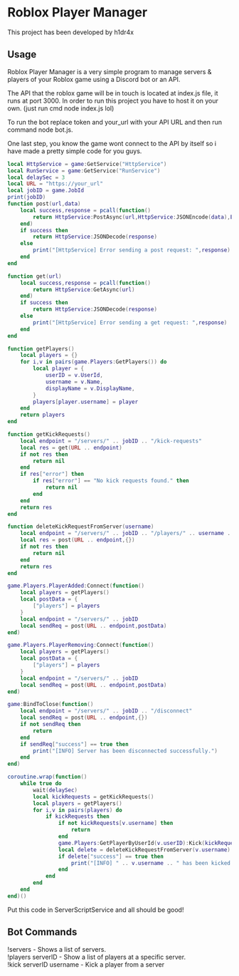 # Roblox Player Manager

This project has been developed by h1dr4x

## Usage

Roblox Player Manager is a very simple program to manage servers & players of your Roblox game using a Discord bot or an API.

The API that the roblox game will be in touch is located at index.js file, it runs at port 3000. In order to run this project you have to host it on your own. (just run cmd node index.js lol)

To run the bot replace token and your_url with your API URL and then run command node bot.js.

One last step, you know the game wont connect to the API by itself so i have made a pretty simple code for you guys.

```lua
local HttpService = game:GetService("HttpService")
local RunService = game:GetService("RunService")
local delaySec = 3
local URL = "https://your_url"
local jobID = game.JobId
print(jobID)
function post(url,data)
	local success,response = pcall(function()
		return HttpService:PostAsync(url,HttpService:JSONEncode(data),Enum.HttpContentType.ApplicationJson,true)
	end)
	if success then
		return HttpService:JSONDecode(response)
	else
		print("[HttpService] Error sending a post request: ",response)
	end
end

function get(url)
	local success,response = pcall(function()
		return HttpService:GetAsync(url)
	end)
	if success then
		return HttpService:JSONDecode(response)
	else
		print("[HttpService] Error sending a get request: ",response)
	end
end

function getPlayers()
	local players = {}
	for i,v in pairs(game.Players:GetPlayers()) do
		local player = {
			userID = v.UserId,
			username = v.Name,
			displayName = v.DisplayName,
		}
		players[player.username] = player
	end
	return players
end

function getKickRequests()
	local endpoint = "/servers/" .. jobID .. "/kick-requests"
	local res = get(URL .. endpoint)
	if not res then
		return nil
	end
	if res["error"] then
		if res["error"] == "No kick requests found." then
			return nil
		end
	end
	return res
end

function deleteKickRequestFromServer(username)
	local endpoint = "/servers/" .. jobID .. "/players/" .. username .. "/kick/accept"
	local res = post(URL .. endpoint,{})
	if not res then
		return nil
	end
	return res
end

game.Players.PlayerAdded:Connect(function()
	local players = getPlayers()
	local postData = {
		["players"] = players
	}
	local endpoint = "/servers/" .. jobID
	local sendReq = post(URL .. endpoint,postData)
end)

game.Players.PlayerRemoving:Connect(function()
	local players = getPlayers()
	local postData = {
		["players"] = players
	}
	local endpoint = "/servers/" .. jobID
	local sendReq = post(URL .. endpoint,postData)
end)

game:BindToClose(function()
	local endpoint = "/servers/" .. jobID .. "/disconnect"
	local sendReq = post(URL .. endpoint,{})
	if not sendReq then
		return
	end
	if sendReq["success"] == true then
		print("[INFO] Server has been disconnected successfully.")
	end
end)

coroutine.wrap(function()
	while true do
		wait(delaySec)
		local kickRequests = getKickRequests()
		local players = getPlayers()
		for i,v in pairs(players) do
			if kickRequests then
				if not kickRequests[v.username] then
					return
				end
				game.Players:GetPlayerByUserId(v.userID):Kick(kickRequests[v.username])
				local delete = deleteKickRequestFromServer(v.username)
				if delete["success"] == true then
					print("[INFO] " .. v.username .. " has been kicked! (".. kickRequests[v.username] .. ")")
				end
			end
		end
	end
end)()
```

Put this code in ServerScriptService and all should be good!

## Bot Commands

!servers - Shows a list of servers.\
!players serverID - Show a list of players at a specific server.\
!kick serverID username - Kick a player from a server
